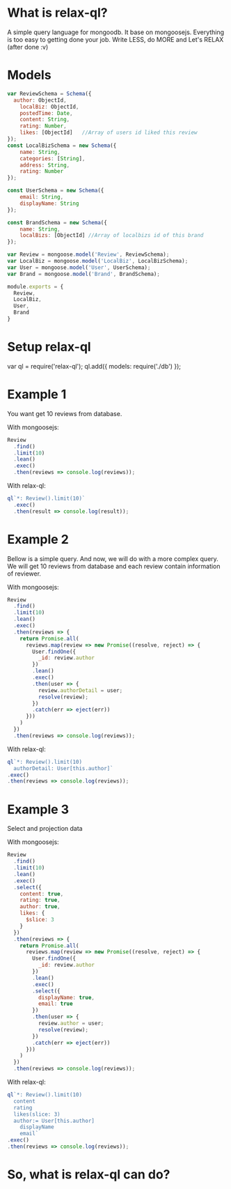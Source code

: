 # What is relax-ql?
A simple query language for mongoodb. It base on mongoosejs. Everything is too easy to getting done your job.
Write LESS, do MORE and Let's RELAX (after done :v)

# Models
```javascript
var ReviewSchema = Schema({
  author: ObjectId,
	localBiz: ObjectId,
	postedTime: Date,
	content: String,
	rating: Number,
	likes: [ObjectId]   //Array of users id liked this review
});
const LocalBizSchema = new Schema({
	name: String,
	categories: [String],
	address: String,
	rating: Number
});

const UserSchema = new Schema({
	email: String,
	displayName: String
});

const BrandSchema = new Schema({
	name: String,
	localBizs: [ObjectId] //Array of localbizs id of this brand
});

var Review = mongoose.model('Review', ReviewSchema);
var LocalBiz = mongoose.model('LocalBiz', LocalBizSchema);
var User = mongoose.model('User', UserSchema);
var Brand = mongoose.model('Brand', BrandSchema);

module.exports = {
  Review,
  LocalBiz,
  User,
  Brand
}
```

# Setup relax-ql
var ql = require('relax-ql');
ql.add({
  models: require('./db')
});

# Example 1
You want get 10 reviews from database.

With mongoosejs:
```javascript
Review
  .find()
  .limit(10)
  .lean()
  .exec()
  .then(reviews => console.log(reviews));
```

With relax-ql:
```javascript
ql`*: Review().limit(10)`
  .exec()
  .then(result => console.log(result));
```

# Example 2
Bellow is a simple query. And now, we will do with a more complex query. We will get 10 reviews from database and each review contain information of reviewer.

With mongoosejs:
```javascript
Review
  .find()
  .limit(10)
  .lean()
  .exec()
  .then(reviews => {
    return Promise.all(
      reviews.map(review => new Promise((resolve, reject) => {
        User.findOne({
          _id: review.author
        })
        .lean()
        .exec()
        .then(user => {
          review.authorDetail = user;
          resolve(review);
        })
        .catch(err => eject(err))
      }))
    )
  })
  .then(reviews => console.log(reviews));
```

With relax-ql:
```javascript
ql`*: Review().limit(10)
  authorDetail: User[this.author]`
.exec()
.then(reviews => console.log(reviews));
```

# Example 3
Select and projection data

With mongoosejs:
```javascript
Review
  .find()
  .limit(10)
  .lean()
  .exec()
  .select({
    content: true,
    rating: true,
    author: true,
    likes: {
      $slice: 3
    }
  })
  .then(reviews => {
    return Promise.all(
      reviews.map(review => new Promise((resolve, reject) => {
        User.findOne({
          _id: review.author
        })
        .lean()
        .exec()
        .select({
          displayName: true,
          email: true
        })
        .then(user => {
          review.author = user;
          resolve(review);
        })
        .catch(err => eject(err))
      }))
    )
  })
  .then(reviews => console.log(reviews));
```

With relax-ql:
```javascript
ql`*: Review().limit(10)
  content
  rating
  likes(slice: 3)
  author:= User[this.author]
    displayName
    email`
.exec()
.then(reviews => console.log(reviews));
```

# So, what is relax-ql can do?
